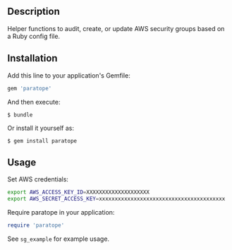## Description

Helper functions to audit, create, or update AWS security groups based on a Ruby
config file.

## Installation

Add this line to your application's Gemfile:

```ruby
gem 'paratope'
```

And then execute:

	$ bundle

Or install it yourself as:

	$ gem install paratope

## Usage

Set AWS credentials:

```bash
export AWS_ACCESS_KEY_ID=XXXXXXXXXXXXXXXXXXXX
export AWS_SECRET_ACCESS_KEY=xxxxxxxxxxxxxxxxxxxxxxxxxxxxxxxxxxxxxxxx
```

Require paratope in your application:

```ruby
require 'paratope'
```

See ```sg_example``` for example usage.